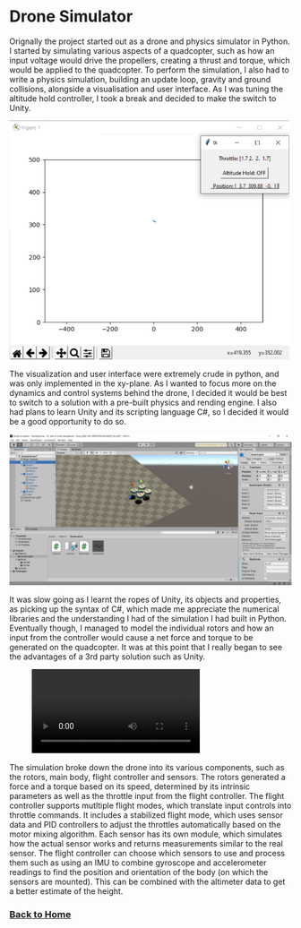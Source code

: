 # Drone Simulator
Orignally the project started out as a drone and physics simulator in Python. I started by simulating various aspects of a quadcopter, such as how an input voltage would drive the propellers, creating a thrust and torque, which would be applied to the quadcopter. To perform the simulation, I also had to write a physics simulation, building an update loop, gravity and ground collisions, alongside a visualisation and user interface. As I was tuning the altitude hold controller, I took a break and decided to make the switch to Unity.

<img src="/assets/images/QuadcopterPython.png"
	width="500"/>

The visualization and user interface were extremely crude in python, and was only implemented in the xy-plane. As I wanted to focus more on the dynamics and control systems behind the drone, I decided it would be best to switch to a solution with a pre-built physics and rending engine. I also had plans to learn Unity and its scripting language C#, so I decided it would be a good opportunity to do so.

<img src="/assets/images/QuadcopterUnity.png"
	width="750"/>

It was slow going as I learnt the ropes of Unity, its objects and properties, as picking up the syntax of C#, which made me appreciate the numerical libraries and the understanding I had of the simulation I had built in Python. Eventually though, I managed to model the individual rotors and how an input from the controller would cause a net force and torque to be generated on the quadcopter. It was at this point that I really began to see the advantages of a 3rd party solution such as Unity.

<!-- blank line -->
<figure class="video_container">
  <video controls="true" allowfullscreen="true">
    <source src="/assets/videos/simulated_drone_flight.mp4" type="video/mp4">
  </video>
</figure>
<!-- blank line -->

The simulation broke down the drone into its various components, such as the rotors, main body, flight controller and sensors. The rotors generated a force and a torque based on its speed, determined by its intrinsic parameters as well as the throttle input from the flight controller. The flight controller supports mutltiple flight modes, which translate input controls into throttle commands. It includes a stabilized flight mode, which uses sensor data and PID controllers to adjust the throttles automatically based on the motor mixing algorithm. Each sensor has its own module, which simulates how the actual sensor works and returns measurements similar to the real sensor. The flight controller can choose which sensors to use and process them such as using an IMU to combine gyroscope and accelerometer readings to find the position and orientation of the body (on which the sensors are mounted). This can be combined with the altimeter data to get a better estimate of the height.

### [Back to Home](/)